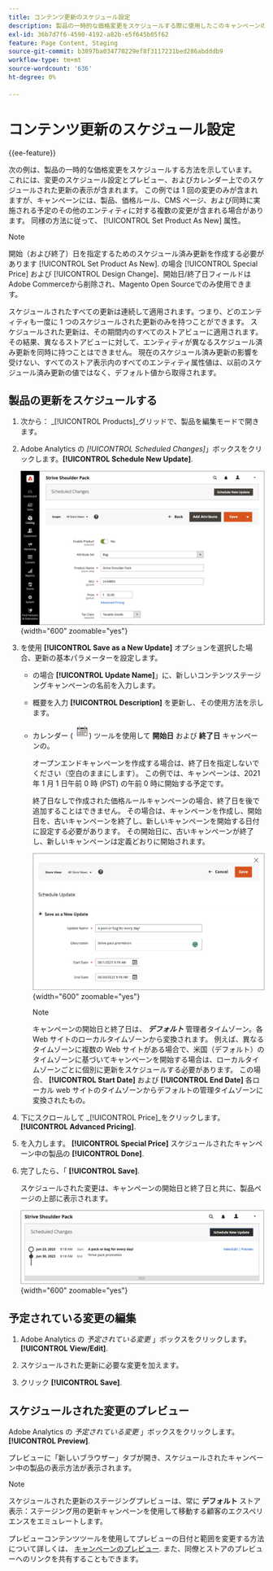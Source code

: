 ```yaml
---
title: コンテンツ更新のスケジュール設定
description: 製品の一時的な価格変更をスケジュールする際に使用したこのキャンペーンの例を確認します。
exl-id: 36b7d7f6-4590-4192-a82b-e5f645b05f62
feature: Page Content, Staging
source-git-commit: b3897ba034770229ef8f3117231bed286abdddb9
workflow-type: tm+mt
source-wordcount: '636'
ht-degree: 0%

---
```


# コンテンツ更新のスケジュール設定

{{ee-feature}}

次の例は、製品の一時的な価格変更をスケジュールする方法を示しています。 これには、変更のスケジュール設定とプレビュー、およびカレンダー上でのスケジュールされた更新の表示が含まれます。 この例では 1 回の変更のみが含まれますが、キャンペーンには、製品、価格ルール、CMS ページ、および同時に実施される予定のその他のエンティティに対する複数の変更が含まれる場合があります。 同様の方法に従って、 [!UICONTROL Set Product As New] 属性。

>[!NOTE]
>開始（および終了）日を指定するためのスケジュール済み更新を作成する必要があります [!UICONTROL Set Product As New]. の場合 [!UICONTROL Special Price] および [!UICONTROL Design Change]、開始日/終了日フィールドはAdobe Commerceから削除され、Magento Open Sourceでのみ使用できます。
>
>スケジュールされたすべての更新は連続して適用されます。つまり、どのエンティティも一度に 1 つのスケジュールされた更新のみを持つことができます。 スケジュールされた更新は、その期間内のすべてのストアビューに適用されます。 その結果、異なるストアビューに対して、エンティティが異なるスケジュール済み更新を同時に持つことはできません。 現在のスケジュール済み更新の影響を受けない、すべてのストア表示内のすべてのエンティティ属性値は、以前のスケジュール済み更新の値ではなく、デフォルト値から取得されます。

## 製品の更新をスケジュールする

1. 次から： _[!UICONTROL Products]_グリッドで、製品を編集モードで開きます。

1. Adobe Analytics の _[!UICONTROL Scheduled Changes]_」ボックスをクリックします。**[!UICONTROL Schedule New Update]**.

   ![新しい更新をスケジュール](./assets/content-staging-product-schedule-new-update.png){width="600" zoomable="yes"}

1. を使用 **[!UICONTROL Save as a New Update]** オプションを選択した場合、更新の基本パラメーターを設定します。

   - の場合 **[!UICONTROL Update Name]**」に、新しいコンテンツステージングキャンペーンの名前を入力します。

   - 概要を入力 **[!UICONTROL Description]** を更新し、その使用方法を示します。

   - カレンダー (![カレンダーアイコン](../assets/icon-calendar.png)) ツールを使用して **開始日** および **終了日** キャンペーンの。

     オープンエンドキャンペーンを作成する場合は、終了日を指定しないでください（空白のままにします）。 この例では、キャンペーンは、2021 年 1 月 1 日午前 0 時 (PST) の午前 0 時に開始する予定です。


     終了日なしで作成された価格ルールキャンペーンの場合、終了日を後で追加することはできません。 その場合は、キャンペーンを作成し、開始日を、古いキャンペーンを終了し、新しいキャンペーンを開始する日付に設定する必要があります。 その開始日に、古いキャンペーンが終了し、新しいキャンペーンは定義どおりに開始されます。

     ![製品アップデートのスケジュール設定](./assets/content-staging-campaign-schedule-update.png){width="600" zoomable="yes"}

     >[!NOTE]
     >
     >キャンペーンの開始日と終了日は、 **_デフォルト_** 管理者タイムゾーン。各 Web サイトのローカルタイムゾーンから変換されます。 例えば、異なるタイムゾーンに複数の Web サイトがある場合で、米国（デフォルト）のタイムゾーンに基づいてキャンペーンを開始する場合は、ローカルタイムゾーンごとに個別に更新をスケジュールする必要があります。 この場合、 **[!UICONTROL Start Date]** および **[!UICONTROL End Date]** 各ローカル web サイトのタイムゾーンからデフォルトの管理タイムゾーンに変換されたもの。

1. 下にスクロールして _[!UICONTROL Price]_をクリックします。**[!UICONTROL Advanced Pricing]**.

1. を入力します。 **[!UICONTROL Special Price]** スケジュールされたキャンペーン中の製品の **[!UICONTROL Done]**.

1. 完了したら、「 **[!UICONTROL Save]**.

   スケジュールされた変更は、キャンペーンの開始日と終了日と共に、製品ページの上部に表示されます。

   ![予定されている変更](./assets/content-staging-product-scheduled-update-preview-rope.png){width="600" zoomable="yes"}

## 予定されている変更の編集

1. Adobe Analytics の _予定されている変更_ 」ボックスをクリックします。 **[!UICONTROL View/Edit]**.

1. スケジュールされた更新に必要な変更を加えます。

1. クリック **[!UICONTROL Save]**.

## スケジュールされた変更のプレビュー

Adobe Analytics の _予定されている変更_ 」ボックスをクリックします。 **[!UICONTROL Preview]**.

プレビューに「新しいブラウザー」タブが開き、スケジュールされたキャンペーン中の製品の表示方法が表示されます。

>[!NOTE]
>
>スケジュールされた更新のステージングプレビューは、常に **デフォルト** ストア表示：ステージング用の更新キャンペーンを使用して移動する顧客のエクスペリエンスをエミュレートします。

プレビューコンテンツツールを使用してプレビューの日付と範囲を変更する方法について詳しくは、 [キャンペーンのプレビュー](content-staging-preview.md). また、同僚とストアのプレビューへのリンクを共有することもできます。
